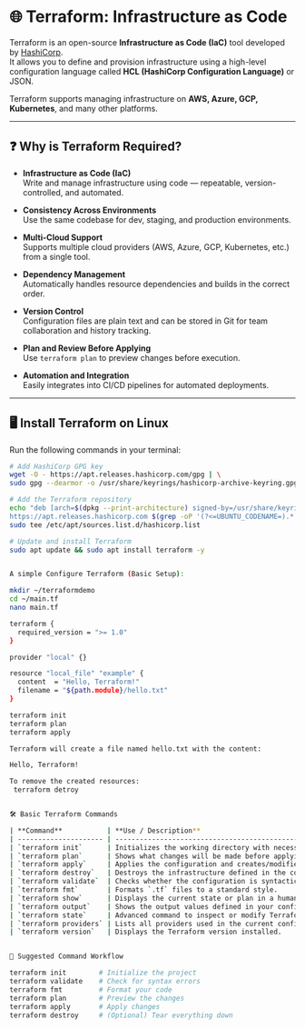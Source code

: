 # 🌐 Terraform: Infrastructure as Code

Terraform is an open-source **Infrastructure as Code (IaC)** tool developed by [HashiCorp](https://www.hashicorp.com/).  
It allows you to define and provision infrastructure using a high-level configuration language called **HCL (HashiCorp Configuration Language)** or JSON.

Terraform supports managing infrastructure on **AWS, Azure, GCP, Kubernetes**, and many other platforms.

---

## ❓ Why is Terraform Required?

- **Infrastructure as Code (IaC)**  
  Write and manage infrastructure using code — repeatable, version-controlled, and automated.

- **Consistency Across Environments**  
  Use the same codebase for dev, staging, and production environments.

- **Multi-Cloud Support**  
  Supports multiple cloud providers (AWS, Azure, GCP, Kubernetes, etc.) from a single tool.

- **Dependency Management**  
  Automatically handles resource dependencies and builds in the correct order.

- **Version Control**  
  Configuration files are plain text and can be stored in Git for team collaboration and history tracking.

- **Plan and Review Before Applying**  
  Use `terraform plan` to preview changes before execution.

- **Automation and Integration**  
  Easily integrates into CI/CD pipelines for automated deployments.

---

## 🖥️ Install Terraform on Linux

Run the following commands in your terminal:

```bash
# Add HashiCorp GPG key
wget -O - https://apt.releases.hashicorp.com/gpg | \
sudo gpg --dearmor -o /usr/share/keyrings/hashicorp-archive-keyring.gpg

# Add the Terraform repository
echo "deb [arch=$(dpkg --print-architecture) signed-by=/usr/share/keyrings/hashicorp-archive-keyring.gpg] \
https://apt.releases.hashicorp.com $(grep -oP '(?<=UBUNTU_CODENAME=).*' /etc/os-release || lsb_release -cs) main" | \
sudo tee /etc/apt/sources.list.d/hashicorp.list

# Update and install Terraform
sudo apt update && sudo apt install terraform -y


A simple Configure Terraform (Basic Setup):

mkdir ~/terraformdemo
cd ~/main.tf
nano main.tf

terraform {
  required_version = ">= 1.0"
}

provider "local" {}

resource "local_file" "example" {
  content  = "Hello, Terraform!"
  filename = "${path.module}/hello.txt"
}

terraform init
terraform plan
terraform apply

Terraform will create a file named hello.txt with the content:

Hello, Terraform!

To remove the created resources:
 terraform detroy


🛠️ Basic Terraform Commands

| **Command**           | **Use / Description**                                                              |
| --------------------- | ---------------------------------------------------------------------------------- |
| `terraform init`      | Initializes the working directory with necessary files and provider plugins.       |
| `terraform plan`      | Shows what changes will be made before applying them. Helps you review the impact. |
| `terraform apply`     | Applies the configuration and creates/modifies infrastructure.                     |
| `terraform destroy`   | Destroys the infrastructure defined in the configuration.                          |
| `terraform validate`  | Checks whether the configuration is syntactically valid.                           |
| `terraform fmt`       | Formats `.tf` files to a standard style.                                           |
| `terraform show`      | Displays the current state or plan in a human-readable format.                     |
| `terraform output`    | Shows the output values defined in your config after applying.                     |
| `terraform state`     | Advanced command to inspect or modify Terraform state files.                       |
| `terraform providers` | Lists all providers used in the current configuration.                             |
| `terraform version`   | Displays the Terraform version installed.                                          |


🚀 Suggested Command Workflow

terraform init        # Initialize the project
terraform validate    # Check for syntax errors
terraform fmt         # Format your code
terraform plan        # Preview the changes
terraform apply       # Apply changes
terraform destroy     # (Optional) Tear everything down


